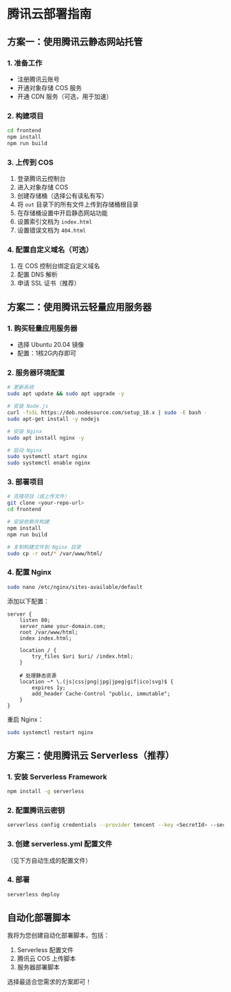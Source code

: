 # 腾讯云部署指南

## 方案一：使用腾讯云静态网站托管

### 1. 准备工作
- 注册腾讯云账号
- 开通对象存储 COS 服务
- 开通 CDN 服务（可选，用于加速）

### 2. 构建项目
```bash
cd frontend
npm install
npm run build
```

### 3. 上传到 COS
1. 登录腾讯云控制台
2. 进入对象存储 COS
3. 创建存储桶（选择公有读私有写）
4. 将 `out` 目录下的所有文件上传到存储桶根目录
5. 在存储桶设置中开启静态网站功能
6. 设置索引文档为 `index.html`
7. 设置错误文档为 `404.html`

### 4. 配置自定义域名（可选）
1. 在 COS 控制台绑定自定义域名
2. 配置 DNS 解析
3. 申请 SSL 证书（推荐）

## 方案二：使用腾讯云轻量应用服务器

### 1. 购买轻量应用服务器
- 选择 Ubuntu 20.04 镜像
- 配置：1核2G内存即可

### 2. 服务器环境配置
```bash
# 更新系统
sudo apt update && sudo apt upgrade -y

# 安装 Node.js
curl -fsSL https://deb.nodesource.com/setup_18.x | sudo -E bash -
sudo apt-get install -y nodejs

# 安装 Nginx
sudo apt install nginx -y

# 启动 Nginx
sudo systemctl start nginx
sudo systemctl enable nginx
```

### 3. 部署项目
```bash
# 克隆项目（或上传文件）
git clone <your-repo-url>
cd frontend

# 安装依赖并构建
npm install
npm run build

# 复制构建文件到 Nginx 目录
sudo cp -r out/* /var/www/html/
```

### 4. 配置 Nginx
```bash
sudo nano /etc/nginx/sites-available/default
```

添加以下配置：
```nginx
server {
    listen 80;
    server_name your-domain.com;
    root /var/www/html;
    index index.html;

    location / {
        try_files $uri $uri/ /index.html;
    }

    # 处理静态资源
    location ~* \.(js|css|png|jpg|jpeg|gif|ico|svg)$ {
        expires 1y;
        add_header Cache-Control "public, immutable";
    }
}
```

重启 Nginx：
```bash
sudo systemctl restart nginx
```

## 方案三：使用腾讯云 Serverless（推荐）

### 1. 安装 Serverless Framework
```bash
npm install -g serverless
```

### 2. 配置腾讯云密钥
```bash
serverless config credentials --provider tencent --key <SecretId> --secret <SecretKey>
```

### 3. 创建 serverless.yml 配置文件
（见下方自动生成的配置文件）

### 4. 部署
```bash
serverless deploy
```

## 自动化部署脚本

我将为您创建自动化部署脚本，包括：
1. Serverless 配置文件
2. 腾讯云 COS 上传脚本
3. 服务器部署脚本

选择最适合您需求的方案即可！